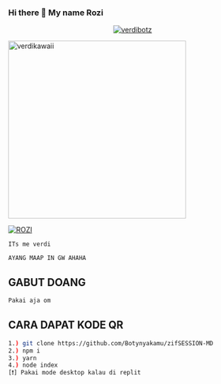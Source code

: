 ### Hi there 👋 My name Rozi

<p align="center">
  <a href="https://ibb.co/QQX130c"><img src="http://readme-typing-svg.herokuapp.com?color=1C71FA&center=true&vCenter=true&multiline=false&lines=haii'my+name+verdi+🗿🙏.;'suport+my+acount+github🗿." alt="verdibotz">
</p>
<img src="https://telegra.ph/file/1a3eac3701775793618b3.jpg" alt="verdikawaii" width="360" />

</p>

<!--
**Rozi/Botynyakamu** is a ✨ _special_ ✨ repository because its `README.md` (this file) appears on your GitHub profile.

Here are some ideas to get you started:

- 🔭 I’m currently working on .string.
- 🌱 I’m currently learning .slow respons.
- 👯 I’m looking to collaborate on .alow.
- 🤔 I’m looking for help with .IT IS ME OWNER ZIFABOTZ.
- 💬 Ask me about .LOW.
- 📫 How to reach me: .ME JAWATIMUR MOJOKERTO.
- 😄 Pronouns: .MY IS MALE .
- ⚡ Fun fact: ...
-->
[![ROZI](https://github.com/Botynyakamu.png?size=100)](https://github.com/Botynyakamu) </p>  `ITs me verdi`  </p>

 `AYANG MAAP IN GW AHAHA`

## GABUT DOANG
```bash
Pakai aja om
```
## CARA DAPAT KODE QR
```bash
1.) git clone https://github.com/Botynyakamu/zifSESSION-MD
2.) npm i
3.) yarn
4.) node index
[❗] Pakai mode desktop kalau di replit
```


